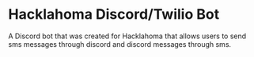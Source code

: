 # Hacklahoma Discord/Twilio Bot
 A Discord bot that was created for Hacklahoma that allows users to send sms messages through discord and discord messages through sms.

